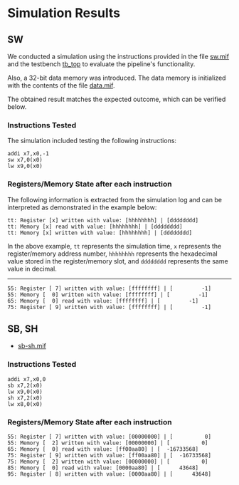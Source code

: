 # Simulation Results

## SW

We conducted a simulation using the instructions provided in the file [sw.mif](sw.mif) and the testbench [tb_top](/verif/tb_top.sv) to evaluate the pipeline's functionality.

Also, a 32-bit data memory was introduced. The data memory is initialized with the contents of the file [data.mif](data.mif).

The obtained result matches the expected outcome, which can be verified below.

### Instructions Tested

The simulation included testing the following instructions:

```assembly
addi x7,x0,-1
sw x7,0(x0)
lw x9,0(x0)
```

### Registers/Memory State after each instruction

The following information is extracted from the simulation log and can be interpreted as demonstrated in the example below:

```shell
tt: Register [x] written with value: [hhhhhhhh] | [dddddddd]
tt: Memory [x] read with value: [hhhhhhhh] | [dddddddd]
tt: Memory [x] written with value: [hhhhhhhh] | [dddddddd]
```

In the above example, `tt` represents the simulation time, `x` represents the register/memory address number, `hhhhhhhh` represents the hexadecimal value stored in the register/memory slot, and `dddddddd` represents the same value in decimal.

---

```shell
55: Register [ 7] written with value: [ffffffff] | [         -1]
55: Memory [  0] written with value: [ffffffff] | [         -1]
65: Memory [  0] read with value: [ffffffff] | [         -1]
75: Register [ 9] written with value: [ffffffff] | [         -1]
```

## SB, SH

- [sb-sh.mif](sb-sh.mif)

### Instructions Tested

```assembly
addi x7,x0,0
sb x7,2(x0)
lw x9,0(x0)
sh x7,2(x0)
lw x8,0(x0)
```

### Registers/Memory State after each instruction

```shell
55: Register [ 7] written with value: [00000000] | [          0]
55: Memory [  2] written with value: [00000000] | [          0]
65: Memory [  0] read with value: [ff00aa80] | [  -16733568]
75: Register [ 9] written with value: [ff00aa80] | [  -16733568]
75: Memory [  2] written with value: [00000000] | [          0]
85: Memory [  0] read with value: [0000aa80] | [      43648]
95: Register [ 8] written with value: [0000aa80] | [      43648]
```
